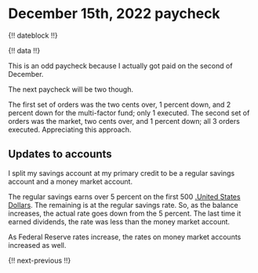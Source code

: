 # December 15th, 2022 paycheck

{!! dateblock !!}

{!! data !!}

This is an odd paycheck because I actually got paid on the second of December.

The next paycheck will be two though.

The first set of orders was the two cents over, 1 percent down, and 2 percent down for the multi-factor fund; only 1 executed. The second set of orders was the market, two cents over, and 1 percent down; all 3 orders executed. Appreciating this approach.

## Updates to accounts

I split my savings account at my primary credit to be a regular savings account and a money market account.

The regular savings earns over 5 percent on the first 500 [.United States Dollars](USD). The remaining is at the regular savings rate. So, as the balance increases, the actual rate goes down from the 5 percent. The last time it earned dividends, the rate was less than the money market account.

As Federal Reserve rates increase, the rates on money market accounts increased as well.

{!! next-previous !!}
